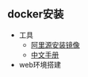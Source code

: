 ## docker安装
- 工具
  - [阿里源安装镜像](https://yq.aliyun.com/articles/7695?spm=5176.100239.blogcont29941.14.8VVlyb)
  - [中文手册](http://www.widuu.com/docker)
- web环境搭建